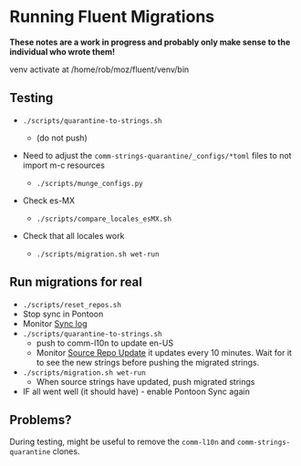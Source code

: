 # Running Fluent Migrations

**These notes are a work in progress and probably only make sense to the
individual who wrote them!**

venv activate at /home/rob/moz/fluent/venv/bin

## Testing

- `./scripts/quarantine-to-strings.sh`
  - (do not push)

- Need to adjust the `comm-strings-quarantine/_configs/*toml` files to not import m-c resources
    - `./scripts/munge_configs.py`

- Check es-MX
    - `./scripts/compare_locales_esMX.sh`

- Check that all locales work
    - `./scripts/migration.sh wet-run`


## Run migrations for real

- `./scripts/reset_repos.sh`
- Stop sync in Pontoon
- Monitor [Sync log](https://pontoon.mozilla.org/sync/log/)
- `./scripts/quarantine-to-strings.sh`
    - push to comm-l10n to update en-US
    - Monitor [Source Repo Update](https://hg.mozilla.org/users/m_owca.info/thunderbird/)
      it updates every 10 minutes. Wait for it to see the new strings before pushing
      the migrated strings.
- `./scripts/migration.sh wet-run`
  - When source strings have updated, push migrated strings
- IF all went well (it should have) - enable Pontoon Sync again

## Problems?

During testing, might be useful to remove the `comm-l10n` and `comm-strings-quarantine` clones.

